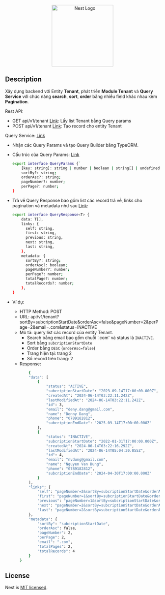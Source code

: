 <p align="center">
  <a href="http://nestjs.com/" target="blank"><img src="https://nestjs.com/img/logo-small.svg" width="200" alt="Nest Logo" /></a>
</p>

[circleci-image]: https://img.shields.io/circleci/build/github/nestjs/nest/master?token=abc123def456
[circleci-url]: https://circleci.com/gh/nestjs/nest

## Description

Xây dựng backend với Entity **Tenant**, phát triển **Module Tenant** và **Query Service** với chức năng **search**, **sort**, **order** bằng nhiều field khác nhau kèm **Pagination**.

Rest API:
- GET api/v1/tenant [Link](https://github.com/LuThanhThien/nestjs-practice/blob/main/src/modules/tenant/tenant.controller.ts): Lấy list Tenant bằng Query params
- POST api/v1/tenant [Link](https://github.com/LuThanhThien/nestjs-practice/blob/main/src/modules/tenant/tenant.controller.ts): Tạo record cho entity Tenant

Query Service: [Link](https://github.com/LuThanhThien/nestjs-practice/blob/main/src/modules/query/query.service.ts)
- Nhận các Query Params và tạo Query Builder bằng TypeORM.
- Cấu trúc của Query Params: [Link](https://github.com/LuThanhThien/nestjs-practice/blob/main/src/modules/query/interfaces/query-param.interface.ts)

  ```bash
  export interface QueryParams {`
      [key: string]: string | number | boolean | string[] | undefined | null;
      sortBy?: string;
      orderAsc?: string;
      pageNumber?: number;
      perPage?: number;
  } 
  
- Trả về Query Response bao gồm list các record trả về, links cho pagination và metadata như sau [Link](https://github.com/LuThanhThien/nestjs-practice/blob/main/src/modules/query/dto/query-response.dto.ts):
  
  ```bash
  export interface QueryResponse<T> {
      data: T[],
      links: {
        self: string,
        first: string,
        previous: string,
        next: string,
        last: string,
      },
      metadata: {
        sortBy?: string;
        orderAsc?: boolean;
        pageNumber?: number;
        perPage?: number;
        totalPage?: number;
        totalRecords?: number;
      },
  }

- Ví dụ:
  + HTTP Method: POST
  + URL: api/v1/tenant?sortBy=subcriptionStartDate&orderAsc=false&pageNumber=2&perPage=2&email=.com&status=INACTIVE
  + Mô tả: query list các record của entity Tenant.
    - Search bằng email bao gồm chuỗi '.com' và status là `INACTIVE`.
    - Sort bằng `subcriptionStartDate`
    - Order bằng `DESC` (`orderAsc=false`)
    - Trang hiện tại: trang 2
    - Số record trên trang: 2
  + Response:
    ```bash
        {
        "data": [
            {
                "status": "ACTIVE",
                "subcriptionStartDate": "2023-09-14T17:00:00.000Z",
                "createdAt": "2024-06-14T03:22:11.242Z",
                "lastModifiedAt": "2024-06-14T03:22:11.242Z",
                "id": 3,
                "email": "deny.dang@gmail.com",
                "name": "Denny Dang",
                "phone": "0789182812",
                "subcriptionEndDate": "2025-09-14T17:00:00.000Z"
            },
            {
                "status": "INACTIVE",
                "subcriptionStartDate": "2022-01-31T17:00:00.000Z",
                "createdAt": "2024-06-14T03:22:16.292Z",
                "lastModifiedAt": "2024-06-14T05:04:30.055Z",
                "id": 4,
                "email": "nvdung@gmail.com",
                "name": "Nguyen Van Dung",
                "phone": "0789182812",
                "subcriptionEndDate": "2024-04-30T17:00:00.000Z"
            }
        ],
        "links": {
            "self": "pageNumber=2&sortBy=subcriptionStartDate&orderAsc=false&perPage=2&email=.com",
            "first": "pageNumber=1&sortBy=subcriptionStartDate&orderAsc=false&perPage=2&email=.com",
            "previous": "pageNumber=1&sortBy=subcriptionStartDate&orderAsc=false&perPage=2&email=.com",
            "next": "pageNumber=2&sortBy=subcriptionStartDate&orderAsc=false&perPage=2&email=.com",
            "last": "pageNumber=2&sortBy=subcriptionStartDate&orderAsc=false&perPage=2&email=.com"
        },
        "metadata": {
            "sortBy": "subcriptionStartDate",
            "orderAsc": false,
            "pageNumber": 2,
            "perPage": 2,
            "email": ".com",
            "totalPages": 2,
            "totalRecords": 4
        }
    }


## License

Nest is [MIT licensed](LICENSE).
